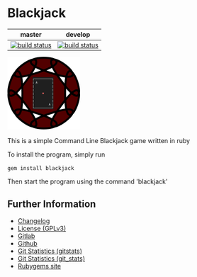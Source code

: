 # Blackjack

|master|develop|
|:----:|:-----:|
|[![build status](https://gitlab.namibsun.net/namboy94/blackjack/badges/master/build.svg)](https://gitlab.namibsun.net/namboy94/blackjack/commits/master)|[![build status](https://gitlab.namibsun.net/namboy94/blackjack/badges/develop/build.svg)](https://gitlab.namibsun.net/namboy94/blackjack/commits/develop)|

![Logo](resources/logo/logo-readme.png)

This is a simple Command Line Blackjack game written in ruby

To install the program, simply run

    gem install blackjack

Then start the program using the command 'blackjack'

## Further Information

* [Changelog](https://gitlab.namibsun.net/namboy94/etosha-safari/raw/master/CHANGELOG)
* [License (GPLv3)](https://gitlab.namibsun.net/namboy94/etosha-safari/raw/master/LICENSE)
* [Gitlab](https://gitlab.namibsun.net/namboy94/etosha-safari)
* [Github](https://github.com/namboy94/etosha-safari)
* [Git Statistics (gitstats)](https://gitstats.namibsun.net/gitstats/etosha-safari/index.html)
* [Git Statistics (git_stats)](https://gitstats.namibsun.net/git_stats/etosha-safari/index.html)
* [Rubygems site]("https://rubygems.org/gems/blackjack")
